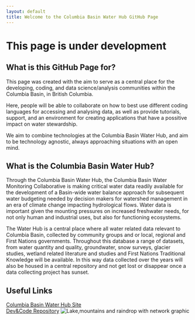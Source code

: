 ```yaml
---
layout: default
title: Welcome to the Columbia Basin Water Hub GitHub Page
---
```

<div>
  <h1 style="sans-serif;">This page is under development</h1>
	<h2>What is this GitHub Page for?</h2>
      <p>This page was created with the aim to serve as a central place for the developing, coding, and data science/analysis communities within the Columbia Basin, in British Columbia.

Here, people will be able to collaborate on how to best use different coding languages for accessing and analysing data, as well as provide tutorials, support, and an environment for creating applications that have a possitive impact on water stewardship.

We aim to combine technologies at the Columbia Basin Water Hub, and aim to be technology agnostic, always approaching situations with an open mind.
</p>
       <h2>What is the Columbia Basin Water Hub?</h2>
       <p>Through the Columbia Basin Water Hub, the Columbia Basin Water Monitoring Collaborative is making critical water data readily available for the development of a Basin-wide water balance approach for subsequent water budgeting needed by decision makers for watershed management in an era of climate change impacting hydrological flows. Water data is important given the mounting pressures on increased freshwater needs, for not only human and industrial uses, but also for functioning ecosystems.

The Water Hub is a central place where all water related data relevant to Columbia Basin, collected by community groups and or local, regional and First Nations governments. Throughout this database a range of datasets, from water quantity and quality, groundwater, snow surveys, glacier studies, wetland related literature and studies and First Nations Traditional Knowledge will be available. In this way data collected over the years will also be housed in a central repository and not get lost or disappear once a data collecting project has sunset. 
</p>
      <h2>Useful Links</h2>
  <a href="https://waterhub.livinglakescanada.ca/">Columbia Basin Water Hub Site</a><br>
  <a href="https://github.com/CBWaterHubManager/columbia-basin-water-hub-Dev-Code/tree/main">Dev&Code Repository</a>
  <img src="assets/images/pagebanner.jpg" alt="Lake,mountains and raindrop with network graphic">
</div>
